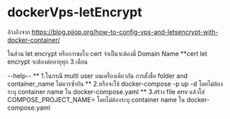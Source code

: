 # dockerVps-letEncrypt
 
 อ้างอิงจาก 
 https://blog.pjjop.org/how-to-config-vps-and-letsencrypt-with-docker-container/

 ในส่วน let encrypt หรือการขอใบ cert จำเป็นจะต้องมี่ Domain Name
 **cert let encrypt จะต้องต่ออายุทุก 3 เดือน

--help--
 ** 1.ในกรณี multi user บนเครื่องเดียวกัน การตั้งชื่อ folder and container_name ไม่ควรซ้ำกัน 
 ** 2.หรือจะใช้ docker-compose -p <project name> up -d โดยไม่ต้องระบุ container name ใน docker-compose.yaml
 ** 3.สร้าง file env แล้วใส่ COMPOSE_PROJECT_NAME=<name> โดยไม่ต้องระบุ container name ใน docker-compose.yaml